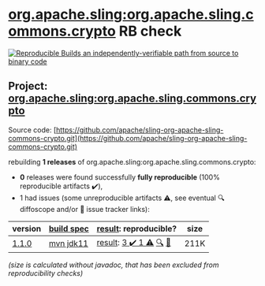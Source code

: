 [org.apache.sling:org.apache.sling.commons.crypto](https://central.sonatype.com/artifact/org.apache.sling/org.apache.sling.commons.crypto/versions) RB check
=======

[![Reproducible Builds](https://reproducible-builds.org/images/logos/rb.svg) an independently-verifiable path from source to binary code](https://reproducible-builds.org/)

## Project: [org.apache.sling:org.apache.sling.commons.crypto](https://central.sonatype.com/artifact/org.apache.sling/org.apache.sling.commons.crypto/versions)

Source code: [https://github.com/apache/sling-org-apache-sling-commons-crypto.git](https://github.com/apache/sling-org-apache-sling-commons-crypto.git)

rebuilding **1 releases** of org.apache.sling:org.apache.sling.commons.crypto:
- **0** releases were found successfully **fully reproducible** (100% reproducible artifacts :heavy_check_mark:),
- 1 had issues (some unreproducible artifacts :warning:, see eventual :mag: diffoscope and/or :memo: issue tracker links):

| version | [build spec](/BUILDSPEC.md) | [result](https://reproducible-builds.org/docs/jvm/): reproducible? | size |
| -- | --------- | ------ | -- |
| [1.1.0](https://central.sonatype.com/artifact/org.apache.sling/org.apache.sling.commons.crypto/1.1.0/pom) | [mvn jdk11](org.apache.sling.commons.crypto-1.1.0.buildspec) | [result](org.apache.sling.commons.crypto-1.1.0.buildinfo): [3 :heavy_check_mark:  1 :warning:](org.apache.sling.commons.crypto-1.1.0.buildcompare) [:mag:](org.apache.sling.commons.crypto-1.1.0.diffoscope) [:memo:](https://issues.apache.org/jira/browse/SLING-11907) | 211K |

<i>(size is calculated without javadoc, that has been excluded from reproducibility checks)</i>
